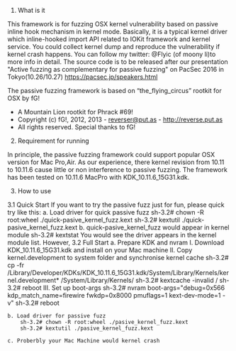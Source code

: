 1. What is it

  This framework is for fuzzing OSX kernel vulnerability based on passive inline hook mechanism in kernel mode.
Basically, it is a typical kernel driver which inline-hooked import API related to IOKit framework and kernel service.
You could collect kernel dump and reproduce the vulnerability if kernel crash happens.
You can follow my twitter: @Flyic (of moony li)to more info in detail.
The source code is to be released after our presentation "Active fuzzing as complementary for passive fuzzing" on PacSec 2016 in Tokyo(10.26/10.27)
https://pacsec.jp/speakers.html
 
  The passive fuzzing framework is based on “the_flying_circus” rootkit for OSX by fG!
 * A Mountain Lion rootkit for Phrack #69!
 * Copyright (c) fG!, 2012, 2013 - reverser@put.as - http://reverse.put.as
 * All rights reserved.
  Special thanks to fG!

2. Requirement for running

  In principle, the passive fuzzing framework could support popular OSX version for Mac Pro,Air. 
  As our experience, there kernel revision from 10.11 to 10.11.6 cause little or non interference to passive fuzzing. 
  The framework has been tested on 10.11.6 MacPro with KDK_10.11.6_15G31.kdk.

3. How to use 

3.1 Quick Start
	If you want to try the passive fuzz just for fun, please quick try like this:
	a. Load driver for  quick passive fuzz
		sh-3.2# chown -R root:wheel ./quick-pasive_kernel_fuzz.kext
		sh-3.2# kextutil ./quick-pasive_kernel_fuzz.kext
	b. quick-pasive_kernel_fuzz would appear in kernel module
		sh-3.2# kextstat
		You would see the driver appears in the kernel module list. However, 
3.2 Full Start
	a. Prepare KDK and nvram 
		I. Download KDK_10.11.6_15G31.kdk and install on your Mac machine
		II. Copy kernel.development to system folder and synchronise kernel cache
			sh-3.2# cp -fr /Library/Developer/KDKs/KDK_10.11.6_15G31.kdk/System/Library/Kernels/kernel.development* /System/Library/Kernels/
			sh-3.2# kextcache -invalid /
			sh-3.2# reboot
		III. Set up boot-args
			sh-3.2# nvram boot-args="debug=0x566 kdp_match_name=firewire fwkdp=0x8000 pmuflags=1 kext-dev-mode=1  -v"
			sh-3.2# reboot

	b. Load driver for passive fuzz
		sh-3.2# chown -R root:wheel ./pasive_kernel_fuzz.kext
		sh-3.2# kextutil ./pasive_kernel_fuzz.kext

	c. Proberbly your Mac Machine would kernel crash 
